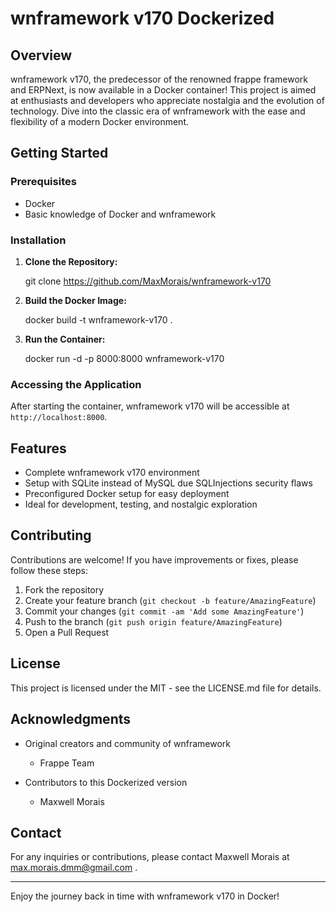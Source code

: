 # wnframework v170 Dockerized

## Overview

wnframework v170, the predecessor of the renowned frappe framework and ERPNext, is now available in a Docker container! This project is aimed at enthusiasts and developers who appreciate nostalgia and the evolution of technology. Dive into the classic era of wnframework with the ease and flexibility of a modern Docker environment.

## Getting Started

### Prerequisites

- Docker
- Basic knowledge of Docker and wnframework

### Installation

1. **Clone the Repository:**


    git clone https://github.com/MaxMorais/wnframework-v170


2. **Build the Docker Image:**

    
    docker build -t wnframework-v170 .


3. **Run the Container:**


    docker run -d -p 8000:8000 wnframework-v170


### Accessing the Application

After starting the container, wnframework v170 will be accessible at `http://localhost:8000`.

## Features

- Complete wnframework v170 environment
- Setup with SQLite instead of MySQL due SQLInjections security flaws
- Preconfigured Docker setup for easy deployment
- Ideal for development, testing, and nostalgic exploration

## Contributing

Contributions are welcome! If you have improvements or fixes, please follow these steps:

1. Fork the repository
2. Create your feature branch (`git checkout -b feature/AmazingFeature`)
3. Commit your changes (`git commit -am 'Add some AmazingFeature'`)
4. Push to the branch (`git push origin feature/AmazingFeature`)
5. Open a Pull Request

## License

This project is licensed under the MIT - see the LICENSE.md file for details.

## Acknowledgments

- Original creators and community of wnframework
    - Frappe Team

- Contributors to this Dockerized version
    - Maxwell Morais

## Contact

For any inquiries or contributions, please contact Maxwell Morais at max.morais.dmm@gmail.com .

---

Enjoy the journey back in time with wnframework v170 in Docker!

